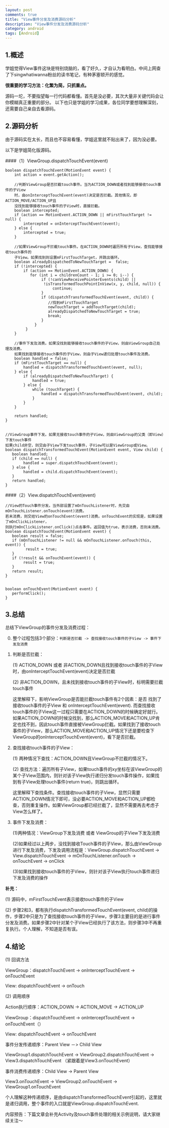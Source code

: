 ```yaml
---
layout: post
comments: true
title: "View事件分发及消费源码分析"
description: "View事件分发及消费源码分析"
category: android
tags: [Android]
---
```



## 1.概述
学姐觉得View事件这块是特别烧脑的，看了好久，才自认为看明白。中间上网查了下singwhatiwanna粉丝的读书笔记，有种茅塞顿开的感觉。

**很重要的学习方法：化繁为简，只抓重点。**

源码一坨，不要指望每一行代码都看懂。首先是没必要，其次大量非关键代码会让你模糊真正重要的部分。
以下也只是学姐的学习成果，各位同学要想理解深刻，还需要自己亲自去看源码。

<!--more-->

## 2.源码分析

由于源码实在太长，而且也不容易看懂，学姐这里就不贴出来了，因为没必要。

以下是学姐简化版源码。

####（1）ViewGroup.dispatchTouchEvent(event)

    boolean dispatchTouchEvent(MotionEvent event) {
        int action = event.getAction();
        
        //判断ViewGroup是否拦截touch事件。当为ACTION_DOWN或者找到能够接收touch事件的子View
        时，由onInterceptTouchEvent(event)决定是否拦截。其他情况，即ACTION_MOVE/ACTION_UP且
        没找到能够接收touch事件的子View时，直接拦截。
        boolean intercepted;
        if (action == MotionEvent.ACTION_DOWN || mFirstTouchTarget != null) {
            intercepted = onInterceptTouchEvent(event);
        } else {
            intercepted = true;
        }

        //如果ViewGroup不拦截touch事件。在ACTION_DOWN时遍历所有子View，查找能够接收touch事件的
        子View。如果找到则设置mFirstTouchTarget，并跳出循环。
        boolean alreadyDispatchedToNewTouchTarget =  false;
        if (!intercepted) {
            if (action == MotionEvent.ACTION_DOWN) {
               for (int i = childrenCount - 1; i >= 0; i--) {
                    if (!canViewReceivePointerEvents(child) ||
                     !isTransformedTouchPointInView(x, y, child, null)) {
                         continue;
                    }
                    if (dispatchTransformedTouchEvent(event, child)) {
                       //找到mFirstTouchTarget
                       newTouchTarget = addTouchTarget(child);
                       alreadyDispatchedToNewTouchTarget = true;
                       break;
                    }
                 }
             }
        }

        //事件下发及消费。如果没找到能够接收touch事件的子View，则由ViewGroup自己处理及消费。
        如果找到能够接收touch事件的子View，则由子View递归处理touch事件及消费。
        boolean handled = false;
        if (mFirstTouchTarget == null) {
            handled = dispatchTransformedTouchEvent(event, null);
        } else {
            if (alreadyDispatchedToNewTouchTarget) {
                handled = true;
            } else {
                while (touchTarget) {
                    handled = dispatchTransformedTouchEvent(event, child);
                }
            }
        }

        return handled;
    }


    //ViewGroup事件下发。如果无接收touch事件的子View，则由ViewGroup的父类（即View）下发touch事件
    如果child非空，则交由子View下发touch事件，子View可以是ViewGroup或View。
    boolean dispatchTransformedTouchEvent(MotionEvent event, View child) {
       boolean handled;
       if (child == null) {
            handled = super.dispatchTouchEvent(event);
       } else {
            handled = child.dispatchTouchEvent(event);
       }
       return handled;
    }

####（2）View.dispatchTouchEvent(event)

    //View的Touch事件分发。当外部设置了mOnTouchListener时，先交由mOnTouchListener.onTouch(event)消费。
    若未消费，则交给View的onTouchEvent(event)消费。onTouchEvent的实现是，如果设置了mOnClickListener，
    则执行mOnClickListener.onClick()点击事件。返回值为true，表示消费，否则未消费。
    boolean dispatchTouchEvent(MotionEvent event) {
       boolean result = false;
       if (mOnTouchListener != null && mOnTouchListener.onTouch(this, event)) {
             result = true;
       }
       if (!result && onTouchEvent(event)) {
            result = true;
       }
       return result;
    }


    boolean onTouchEvent(MotionEvent event) {
       performClick();
    }

## 3.总结

总结下ViewGroup的事件分发及消费过程：

0. 整个过程包括3个部分：`判断是否拦截 -> 查找接收touch事件的子View -> 事件下发及消费`

1. 判断是否拦截：

    (1) ACTION_DOWN 或者 非ACTION_DOWN且找到接收touch事件的子View时，由onInterceptTouchEvent(event)决定是否拦截
    
    (2) 非ACTION_DOWN，且未找到接收touch事件的子View时，标明需要拦截touch事件
    
      这里解释下，影响ViewGroup是否能拦截touch事件有2个因素：是否 找到了接收touch事件的子View 和 onInterceptTouchEvent(event). 而查找接收touch事件的子View这一过程只需要在ACTION_DOWN的时候确定好就行。如果ACTION_DOWN的时候没找到，那么ACTION_MOVE和ACTION_UP肯定也找不到，因此touch事件直接被ViewGroup拦截。如果找到了接收touch事件的子View，那么ACTION_MOVE和ACTION_UP情况下还是要检查下ViewGroup的onInterceptTouchEvent(event)，看下是否拦截。
      
2. 查找接收touch事件的子View：

    (1) 两种情况下查找：ACTION_DOWN且ViewGroup不拦截的情况下。
    
    (2) 查找方法：遍历所有子View，如果touch事件的xy坐标在该ViewGroup的某个子View范围内，则针对该子View执行递归分发touch事件操作，如果找到有子View处理touch事件(return true)，则跳出循环。
    
    这里解释下查找条件。查找接收touch事件的子View，显然只需要ACTION_DOWN情况下即可，没必要ACTION_MOVE和ACTION_UP都检查，否则重复操作。如果ViewGroup都已经拦截了，显然不需要再去考虑子View怎么样了。
    
3. 事件下发及消费：

    (1)两种情况：ViewGroup下发及消费 或者 ViewGroup的子View下发及消费

    (2)如果经过以上两步，没找到接收Touch事件的子View，那么由ViewGroup进行下发及消费，下发及调用流程是：ViewGroup.dispatchTouchEvent -> View.dispatchTouchEvent -> mOnTouchListener.onTouch -> onTouchEvent -> onClick

    (3)如果找到接收touch事件的子View，则针对该子View执行touch事件递归下发及消费的操作

**补充：**

(1) 源码中，mFirstTouchEvent表示接收touch事件的子View

(2) 步骤2和3，都有执行dispatchTransformedTouchEvent(event, child)的操作，步骤2中只是为了查找接收touch事件的子View，步骤3主要目的是进行事件分发及消费。如果步骤2中针对某个子View已经执行了该方法，则步骤3中不再重复执行。个人理解，不知道是否有误。

## 4.结论

(1) 回调方法

ViewGroup：dispatchTouchEvent -> onInterceptTouchEvent -> onTouchEvent

View: dispatchTouchEvent -> onTouch

(2) 调用顺序

Action执行顺序：ACTION_DOWN -> ACTION_MOVE -> ACTION_UP

ViewGroup：dispatchTouchEvent -> onInterceptTouchEvent -> onTouchEvent（）

View: dispatchTouchEvent -> onTouchEvent

事件分发传递顺序：Parent View －> Child View

ViewGroup1.dispatchTouchEvent -> ViewGroup2.dispatchTouchEvent -> View3.dispatchTouchEvent
（紧跟着是View3.onTouchEvent）

事件消费传递顺序：Child View -> Parent View

View3.onTouchEvent -> ViewGroup2.onTouchEvent -> ViewGroup1.onTouchEvent

个人理解这种传递顺序，是由dispatchTransformedTouchEvent引起的，这里就是递归调用，整个事件的入口就是ViewGroup.dispatchTouchEvent.

内容预告：下篇文章会补充Activity及touch事件处理的相关示例说明，请大家继续关注～